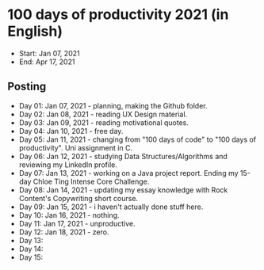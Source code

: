 # 100 days of productivity 2021 (in English)
- Start: Jan 07, 2021
- End: Apr 17, 2021

## Posting
- Day 01: Jan 07, 2021 - planning, making the Github folder.
- Day 02: Jan 08, 2021 - reading UX Design material.
- Day 03: Jan 09, 2021 - reading motivational quotes.
- Day 04: Jan 10, 2021 - free day.
- Day 05: Jan 11, 2021 - changing from "100 days of code" to "100 days of productivity". Uni assignment in C.
- Day 06: Jan 12, 2021 - studying Data Structures/Algorithms and reviewing my LinkedIn profile.
- Day 07: Jan 13, 2021 - working on a Java project report. Ending my 15-day Chloe Ting Intense Core Challenge.
- Day 08: Jan 14, 2021 - updating my essay knowledge with Rock Content's Copywriting short course.
- Day 09: Jan 15, 2021 - i haven't actually done stuff here.
- Day 10: Jan 16, 2021 - nothing.
- Day 11: Jan 17, 2021 - unproductive.
- Day 12: Jan 18, 2021 - zero.
- Day 13:
- Day 14:
- Day 15: